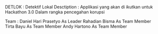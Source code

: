 DETLOK : Detektif Lokal
Desctiption  : Applikasi yang akan di ikutkan untuk Hackathon 3.0 Dalam rangka pencegahan korupsi

Team :
Daniel Hari Prasetyo As Leader
Rahadian Bisma 	As Team Member
Tirta Bayu As Team Member
Andy Hartono As Team Member
